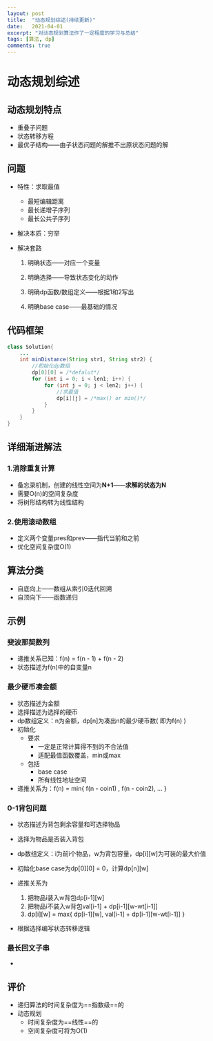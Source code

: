 ```yaml
---
layout: post
title:  "动态规划综述(持续更新)"
date:   2021-04-01
excerpt: "对动态规划算法作了一定程度的学习与总结"
tags: [算法, dp]
comments: true
---
```


# 动态规划综述



## 动态规划特点

+ 重叠子问题
+ 状态转移方程
+ 最优子结构——由子状态问题的解推不出原状态问题的解



## 问题

+ 特性：求取最值
  + 最短编辑距离
  + 最长递增子序列
  + 最长公共子序列
+ 解决本质：穷举

+ 解决套路

  1. 明确状态——对应一个变量

  2. 明确选择——导致状态变化的动作

  3. 明确dp函数/数组定义——根据1和2写出

  4. 明确base case——最基础的情况



## 代码框架

```java
class Solution{
    ...
    int minDistance(String str1, String str2) {
        //初始化dp数组
        dp[0][0] = /*defalut*/
        for (int i = 0; i < len1; i++) {
            for (int j = 0; j < len2; j++) {
                //求最值
                dp[i][j] = /*max() or min()*/
			}
        }
    }
}
```



## 详细渐进解法

### 1.消除重复计算

+ 备忘录机制，创建的线性空间为**N+1**——**求解的状态为N**
+ 需要O(n)的空间复杂度
+ 将树形结构转为线性结构

### 2.使用滚动数组

+ 定义两个变量pres和prev——指代当前和之前
+ 优化空间复杂度O(1)



## 算法分类

+ 自底向上——数组从索引0迭代回溯
+ 自顶向下——函数递归



## 示例

### 斐波那契数列

+ 递推关系已知：f(n) = f(n - 1) + f(n - 2)
+ 状态描述为f(n)中的自变量n





### 最少硬币凑金额

+ 状态描述为金额
+ 选择描述为选择的硬币
+ dp数组定义：n为金额，dp[n]为凑出n的最少硬币数( 即为f(n) )
+ 初始化
  + 要求
    + 一定是正常计算得不到的不合法值	
    + 适配最值函数覆盖，min或max
  + 包括
    + base case
    + 所有线性地址空间
+ 递推关系为：f(n) = min{ f(n - coin1) ,  f(n - coin2), ...  }



### 0-1背包问题

+ 状态描述为背包剩余容量和可选择物品
+ 选择为物品是否装入背包



+ dp数组定义：i为前i个物品，w为背包容量，dp\[i][w]为可装的最大价值
+ 初始化base case为dp\[0][0] = 0，计算dp\[n][w]



+ 递推关系为
  1. 把物品i装入w背包dp\[i-1][w]
  2. 把物品i不装入w背包val\[i-1] + dp\[i-1][w-wt[i-1]]
  3. dp\[i][w] = max{ dp\[i-1][w], val\[i-1] + dp\[i-1][w-wt[i-1]] }

+ 根据选择编写状态转移逻辑



### 最长回文子串

+ 



## 评价

+ 递归算法的时间复杂度为==指数级==的
+ 动态规划
  + 时间复杂度为==线性==的
  + 空间复杂度可将为O(1)



